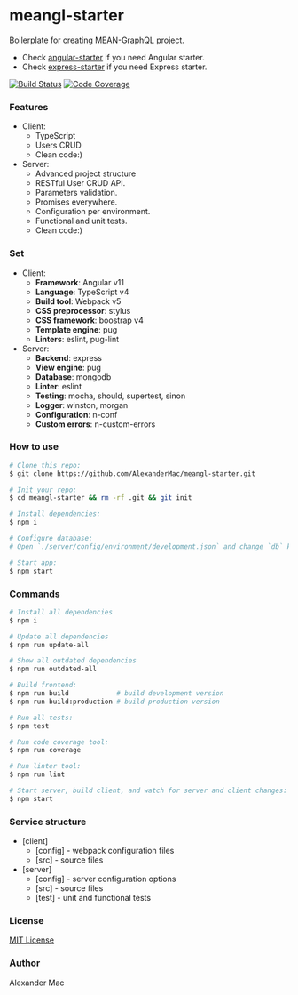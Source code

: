 # meangl-starter

Boilerplate for creating MEAN-GraphQL project.

- Check [angular-starter](https://github.com/AlexanderMac/angular-starter) if you need Angular starter.
- Check [express-starter](https://github.com/AlexanderMac/express-starter) if you need Express starter.

[![Build Status](https://github.com/AlexanderMac/meangl-starter/workflows/CI/badge.svg)](https://github.com/AlexanderMac/meangl-starter/actions?query=workflow%3ACI)
[![Code Coverage](https://codecov.io/gh/AlexanderMac/meangl-starter/branch/master/graph/badge.svg)](https://codecov.io/gh/AlexanderMac/meangl-starter)

### Features
- Client:
  - TypeScript
  - Users CRUD
  - Clean code:)
- Server:
  - Advanced project structure
  - RESTful User CRUD API.
  - Parameters validation.
  - Promises everywhere.
  - Configuration per environment.
  - Functional and unit tests.
  - Clean code:)

### Set
- Client:
  - **Framework**: Angular v11
  - **Language**: TypeScript v4
  - **Build tool**: Webpack v5
  - **CSS preprocessor**: stylus
  - **CSS framework**: boostrap v4
  - **Template engine**: pug
  - **Linters**: eslint, pug-lint
- Server:
  - **Backend**: express
  - **View engine**: pug
  - **Database**: mongodb
  - **Linter**: eslint
  - **Testing**: mocha, should, supertest, sinon
  - **Logger**: winston, morgan
  - **Configuration**: n-conf
  - **Custom errors**: n-custom-errors

### How to use
```bash
# Clone this repo:
$ git clone https://github.com/AlexanderMac/meangl-starter.git

# Init your repo:
$ cd meangl-starter && rm -rf .git && git init

# Install dependencies:
$ npm i

# Configure database:
# Open `./server/config/environment/development.json` and change `db` key to your own database connection string.

# Start app:
$ npm start
```

### Commands
```bash
# Install all dependencies
$ npm i

# Update all dependencies
$ npm run update-all

# Show all outdated dependencies
$ npm run outdated-all

# Build frontend:
$ npm run build            # build development version
$ npm run build:production # build production version

# Run all tests:
$ npm test

# Run code coverage tool:
$ npm run coverage

# Run linter tool:
$ npm run lint

# Start server, build client, and watch for server and client changes:
$ npm start
```

### Service structure
- [client]
  - [config] - webpack configuration files
  - [src] - source files
- [server]
  - [config] - server configuration options
  - [src] - source files
  - [test] - unit and functional tests

### License
[MIT License](LICENSE)

### Author
Alexander Mac
